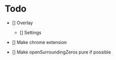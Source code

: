 # Todo

-   [] Overlay

    -   [] Settings

-   [] Make chrome extension

-   [] Make openSurroundingZeros pure if possible
